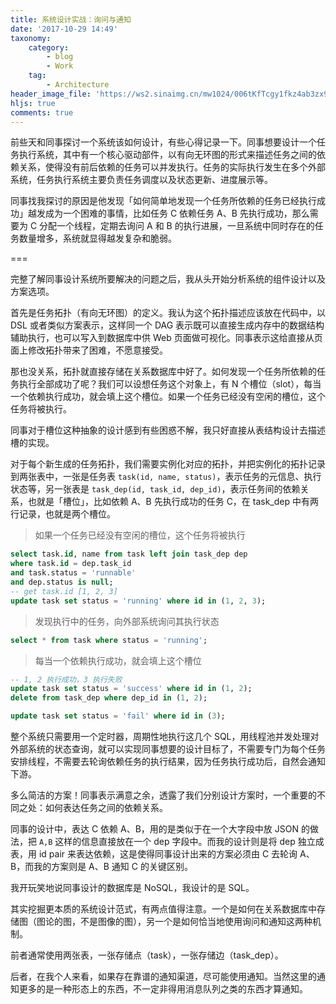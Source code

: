 ```yaml
---
title: 系统设计实战：询问与通知
date: '2017-10-29 14:49'
taxonomy:
    category:
        - blog
        - Work
    tag:
        - Architecture
header_image_file: 'https://ws2.sinaimg.cn/mw1024/006tKfTcgy1fkz4ab3zx9j30lb08jgnm.jpg'
hljs: true
comments: true
---
```


前些天和同事探讨一个系统该如何设计，有些心得记录一下。同事想要设计一个任务执行系统，其中有一个核心驱动部件，以有向无环图的形式来描述任务之间的依赖关系，使得没有前后依赖的任务可以并发执行。任务的实际执行发生在多个外部系统，任务执行系统主要负责任务调度以及状态更新、进度展示等。

同事找我探讨的原因是他发现「如何简单地发现一个任务所依赖的任务已经执行成功」越发成为一个困难的事情，比如任务 C 依赖任务 A、B 先执行成功，那么需要为 C 分配一个线程，定期去询问 A 和 B 的执行进展，一旦系统中同时存在的任务数量增多，系统就显得越发复杂和脆弱。

===

完整了解同事设计系统所要解决的问题之后，我从头开始分析系统的组件设计以及方案选项。

首先是任务拓扑（有向无环图）的定义。我认为这个拓扑描述应该放在代码中，以 DSL 或者类似方案表示，这样同一个 DAG 表示既可以直接生成内存中的数据结构辅助执行，也可以写入到数据库中供 Web 页面做可视化。同事表示这给直接从页面上修改拓扑带来了困难，不愿意接受。

那也没关系，拓扑就直接存储在关系数据库中好了。如何发现一个任务所依赖的任务执行全部成功了呢？我们可以设想任务这个对象上，有 N 个槽位（slot），每当一个依赖执行成功，就会填上这个槽位。如果一个任务已经没有空闲的槽位，这个任务将被执行。

同事对于槽位这种抽象的设计感到有些困惑不解，我只好直接从表结构设计去描述槽的实现。

对于每个新生成的任务拓扑，我们需要实例化对应的拓扑，并把实例化的拓扑记录到两张表中，一张是任务表 `task(id, name, status)`，表示任务的元信息、执行状态等，另一张表是 `task_dep(id, task_id, dep_id)`，表示任务间的依赖关系，也就是「槽位」，比如依赖 A、B 先执行成功的任务 C，在 task_dep 中有两行记录，也就是两个槽位。

> 如果一个任务已经没有空闲的槽位，这个任务将被执行

```sql
select task.id, name from task left join task_dep dep 
where task.id = dep.task_id 
and task.status = 'runnable' 
and dep.status is null;
-- get task.id [1, 2, 3]
update task set status = 'running' where id in (1, 2, 3);
```

> 发现执行中的任务，向外部系统询问其执行状态

```sql
select * from task where status = 'running';
```

> 每当一个依赖执行成功，就会填上这个槽位

```sql
-- 1, 2 执行成功，3 执行失败
update task set status = 'success' where id in (1, 2);
delete from task_dep where dep_id in (1, 2);

update task set status = 'fail' where id in (3);
```

整个系统只需要用一个定时器，周期性地执行这几个 SQL，用线程池并发处理对外部系统的状态查询，就可以实现同事想要的设计目标了，不需要专门为每个任务安排线程，不需要去轮询依赖任务的执行结果，因为任务执行成功后，自然会通知下游。

多么简洁的方案！同事表示满意之余，透露了我们分别设计方案时，一个重要的不同之处：如何表达任务之间的依赖关系。

同事的设计中，表达 C 依赖 A、B，用的是类似于在一个大字段中放 JSON 的做法，把 `A,B` 这样的信息直接放在一个 dep 字段中。而我的设计则是将 dep 独立成表，用 id pair 来表达依赖，这是使得同事设计出来的方案必须由 C 去轮询 A、B，而我的方案则是 A、B 通知 C 的关键区别。

我开玩笑地说同事设计的数据库是 NoSQL，我设计的是 SQL。

其实挖掘更本质的系统设计范式，有两点值得注意。一个是如何在关系数据库中存储图（图论的图，不是图像的图），另一个是如何恰当地使用询问和通知这两种机制。

前者通常使用两张表，一张存储点（task），一张存储边（task_dep）。

后者，在我个人来看，如果存在靠谱的通知渠道，尽可能使用通知。当然这里的通知更多的是一种形态上的东西，不一定非得用消息队列之类的东西才算通知。
